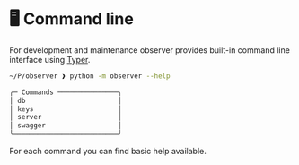 # 🖥️ Command line

For development and maintenance observer provides built-in command line interface using [Typer](https://github.com/tiangolo/typer).

```sh
~/P/observer ❱ python -m observer --help

╭─ Commands ───────────────╮
│ db                       │
│ keys                     │
│ server                   │
│ swagger                  │
╰──────────────────────────╯
```

For each command you can find basic help available.
